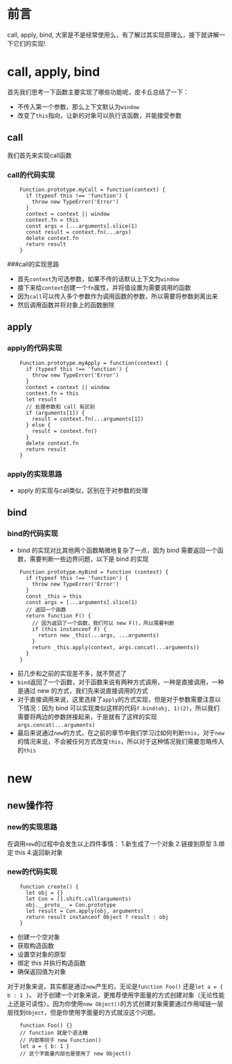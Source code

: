 # 前言
call, apply, bind, 大家是不是经常使用么，有了解过其实现原理么，接下就讲解一下它们的实现!
 
# call, apply, bind
首先我们思考一下函数主要实现了哪些功能呢，皮卡丘总结了一下：
- 不传入第一个参数，那么上下文默认为`window`
- 改变了`this`指向，让新的对象可以执行该函数，并能接受参数

## call
我们首先来实现call函数
### call的代码实现
```
	Function.prototype.myCall = function(context) {
	  if (typeof this !== 'function') {
		throw new TypeError('Error')
	  }
	  context = context || window
	  context.fn = this
	  const args = [...arguments].slice(1)
	  const result = context.fn(...args)
	  delete context.fn
	  return result
	}
```
###call的实现思路
- 首先`context`为可选参数，如果不传的话默认上下文为`window`
- 接下来给`context`创建一个`fn`属性，并将值设置为需要调用的函数
- 因为`call`可以传入多个参数作为调用函数的参数，所以需要将参数剥离出来
- 然后调用函数并将对象上的函数删除

## apply
### apply的代码实现
```
	Function.prototype.myApply = function(context) {
	  if (typeof this !== 'function') {
		throw new TypeError('Error')
	  }
	  context = context || window
	  context.fn = this
	  let result
	  // 处理参数和 call 有区别
	  if (arguments[1]) {
		result = context.fn(...arguments[1])
	  } else {
		result = context.fn()
	  }
	  delete context.fn
	  return result
	}

```
### apply的实现思路
- apply 的实现与call类似，区别在于对参数的处理

## bind
### bind的代码实现
- bind 的实现对比其他两个函数略微地复杂了一点，因为 bind 需要返回一个函数，需要判断一些边界问题，以下是 bind 的实现
```
	Function.prototype.myBind = function (context) {
	  if (typeof this !== 'function') {
		throw new TypeError('Error')
	  }
	  const _this = this
	  const args = [...arguments].slice(1)
	  // 返回一个函数
	  return function F() {
		// 因为返回了一个函数，我们可以 new F()，所以需要判断
		if (this instanceof F) {
		  return new _this(...args, ...arguments)
		}
		return _this.apply(context, args.concat(...arguments))
	  }
	}

```

- 前几步和之前的实现差不多，就不赘述了
- `bind`返回了一个函数，对于函数来说有两种方式调用，一种是直接调用，一种是通过 new 的方式，我们先来说直接调用的方式
- 对于直接调用来说，这里选择了`apply`的方式实现，但是对于参数需要注意以下情况：因为 bind 可以实现类似这样的代码`f.bind(obj, 1)(2)`，所以我们需要将两边的参数拼接起来，于是就有了这样的实现`args.concat(...arguments)`
- 最后来说通过`new`的方式，在之前的章节中我们学习过如何判断`this`，对于`new`的情况来说，不会被任何方式改变`this`，所以对于这种情况我们需要忽略传入的`this`

# new
## new操作符
### new的实现思路
在调用`new`的过程中会发生以上四件事情：
1.新生成了一个对象
2.链接到原型
3.绑定 this
4.返回新对象

### new的代码实现
```
	function create() {
	  let obj = {}
	  let Con = [].shift.call(arguments)
	  obj.__proto__ = Con.prototype
	  let result = Con.apply(obj, arguments)
	  return result instanceof Object ? result : obj
	}
```


- 创建一个空对象
- 获取构造函数
- 设置空对象的原型
- 绑定 this 并执行构造函数
- 确保返回值为对象

对于对象来说，其实都是通过`new`产生的，无论是`function Foo()` 还是`let a = { b : 1 }`。
对于创建一个对象来说，更推荐使用字面量的方式创建对象（无论性能上还是可读性）。因为你使用`new Object()`的方式创建对象需要通过作用域链一层层找到`Object`，但是你使用字面量的方式就没这个问题。

```
	function Foo() {}
	// function 就是个语法糖
	// 内部等同于 new Function()
	let a = { b: 1 }
	// 这个字面量内部也是使用了 new Object()
```